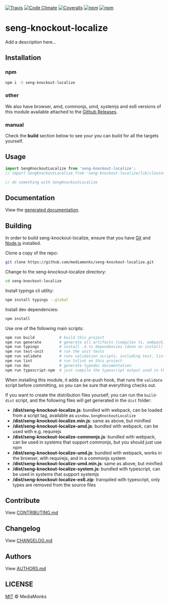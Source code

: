 [![Travis](https://img.shields.io/travis/mediamonks/seng-knockout-localize.svg?maxAge=2592000)](https://travis-ci.org/mediamonks/seng-knockout-localize)
[![Code Climate](https://img.shields.io/codeclimate/github/mediamonks/seng-knockout-localize.svg?maxAge=2592000)](https://codeclimate.com/github/mediamonks/seng-knockout-localize)
[![Coveralls](https://img.shields.io/coveralls/mediamonks/seng-knockout-localize.svg?maxAge=2592000)](https://coveralls.io/github/mediamonks/seng-knockout-localize?branch=master)
[![npm](https://img.shields.io/npm/v/seng-knockout-localize.svg?maxAge=2592000)](https://www.npmjs.com/package/seng-knockout-localize)
[![npm](https://img.shields.io/npm/dm/seng-knockout-localize.svg?maxAge=2592000)](https://www.npmjs.com/package/seng-knockout-localize)

# seng-knockout-localize

Add a description here...


## Installation

### npm

```sh
npm i -S seng-knockout-localize
```

### other

We also have browser, amd, commonjs, umd, systemjs and es6 versions of
this module available attached to the [Github Releases](https://github.com/mediamonks/seng-knockout-localize/releases).

<!---

Note: The below cannot be used yet, as there is no way to link to a
specific version yet without updating this readme manually after each
new version.


### browser

```html
<script src="http://mediamonks-development.s3.amazonaws.com/seng/libs/seng-knockout-localize/1.2.0/seng-knockout-localize.min.js"></script>
```
```js
console.log(window.SengKnockoutLocalize)
```

### other

Besides the browser version, there are other versions available for
download as well:

- [browser](http://mediamonks-development.s3.amazonaws.com/seng/libs/seng-knockout-localize/1.2.0/seng-knockout-localize.js) (and [minified](http://mediamonks-development.s3.amazonaws.com/seng/libs/seng-knockout-localize/1.2.0/seng-knockout-localize.min.js))
- [umd](http://mediamonks-development.s3.amazonaws.com/seng/libs/seng-knockout-localize/1.2.0/seng-knockout-localize.js) (and [minified](http://mediamonks-development.s3.amazonaws.com/seng/libs/seng-knockout-localize/1.2.0/seng-knockout-localize-umd.min.js))
- [amd](http://mediamonks-development.s3.amazonaws.com/seng/libs/seng-knockout-localize/1.2.0/seng-knockout-localize-amd.js)
- [commonjs](http://mediamonks-development.s3.amazonaws.com/seng/libs/seng-knockout-localize/1.2.0/seng-knockout-localize-commonjs.js)
- [systemjs](http://mediamonks-development.s3.amazonaws.com/seng/libs/seng-knockout-localize/1.2.0/seng-knockout-localize-system.js)
- [es6](http://mediamonks-development.s3.amazonaws.com/seng/libs/seng-knockout-localize/1.2.0/seng-knockout-localize-es6.zip)

-->

### manual

Check the **build** section below to see your you can build for all the
targets yourself.

## Usage

```ts
import SengKnockoutLocalize from 'seng-knockout-localize';
// import SengKnockoutLocalize from 'seng-knockout-localize/lib/classname';

// do something with SengKnockoutLocalize
```


## Documentation

View the [generated documentation](https://rawgit.com/mediamonks/seng-knockout-localize/master/doc/typedoc/index.html).


## Building

In order to build seng-knockout-localize, ensure that you have [Git](http://git-scm.com/downloads)
and [Node.js](http://nodejs.org/) installed.

Clone a copy of the repo:
```sh
git clone https://github.com/mediamonks/seng-knockout-localize.git
```

Change to the seng-knockout-localize directory:
```sh
cd seng-knockout-localize
```

Install typings cli utility:
```sh
npm install typings --global
```

Install dev dependencies:
```sh
npm install
```

Use one of the following main scripts:
```sh
npm run build   		# build this project
npm run generate   		# generate all artifacts (compiles ts, webpack, docs and coverage)
npm run typings			# install .d.ts dependencies (done on install)
npm run test-unit    	# run the unit tests
npm run validate		# runs validation scripts, including test, lint and coverage check
npm run lint			# run tslint on this project
npm run doc				# generate typedoc documentation
npm run typescript-npm	# just compile the typescript output used in the npm module
```

When installing this module, it adds a pre-push hook, that runs the `validate`
script before committing, so you can be sure that everything checks out.

If you want to create the distribution files yourself, you can run the
`build-dist` script, and the following files will get generated in the
`dist` folder:

- **/dist/seng-knockout-localize.js**: bundled with webpack, can be loaded from
	a script tag, available as `window.SengKnockoutLocalize`
- **/dist/seng-knockout-localize.min.js**: same as above, but minified
- **/dist/seng-knockout-localize-amd.js**: bundled with webpack, can be used
	with e.g. requirejs
- **/dist/seng-knockout-localize-commonjs.js**: bundled with webpack, can be
	used in systems that support commonjs, but you should just use npm
- **/dist/seng-knockout-localize-umd.js**: bundled with webpack, works in the
	browser, with requirejs, and in a commonjs system
- **/dist/seng-knockout-localize-umd.min.js**: same as above, but minified
- **/dist/seng-knockout-localize-system.js**: bundled with typescript, can be
	used in systems	that support systemjs
- **/dist/seng-knockout-localize-es6.zip**: transpiled with typescript, only
	types are removed from the source files

## Contribute

View [CONTRIBUTING.md](./CONTRIBUTING.md)


## Changelog

View [CHANGELOG.md](./CHANGELOG.md)


## Authors

View [AUTHORS.md](./AUTHORS.md)


## LICENSE

[MIT](./LICENSE) © MediaMonks


